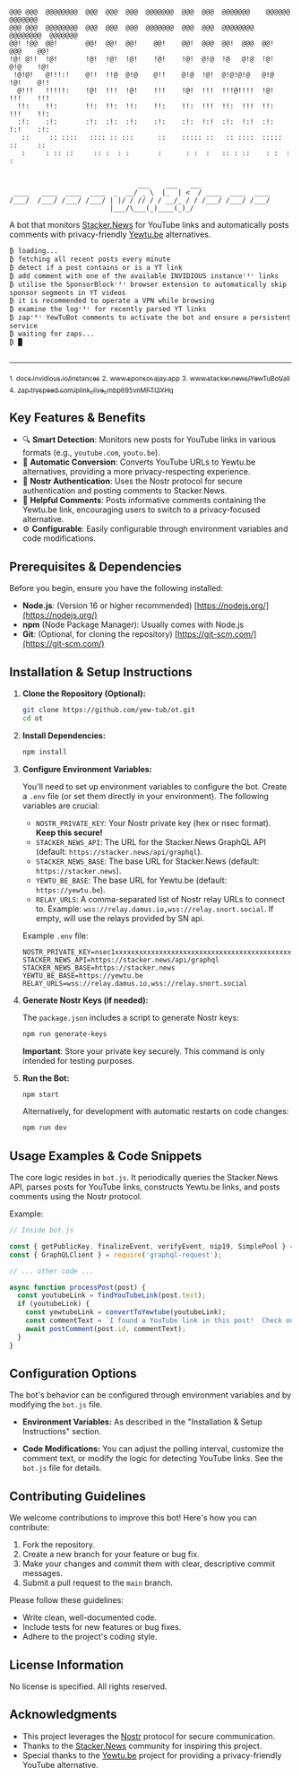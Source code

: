 ```                                                                                  
@@@ @@@  @@@@@@@@  @@@  @@@  @@@  @@@@@@@  @@@  @@@  @@@@@@@    @@@@@@   @@@@@@@  
@@@ @@@  @@@@@@@@  @@@  @@@  @@@  @@@@@@@  @@@  @@@  @@@@@@@@  @@@@@@@@  @@@@@@@  
@@! !@@  @@!       @@!  @@!  @@!    @@!    @@!  @@@  @@!  @@@  @@!  @@@    @@!    
!@! @!!  !@!       !@!  !@!  !@!    !@!    !@!  @!@  !@   @!@  !@!  @!@    !@!    
 !@!@!   @!!!:!    @!!  !!@  @!@    @!!    @!@  !@!  @!@!@!@   @!@  !@!    @!!    
  @!!!   !!!!!:    !@!  !!!  !@!    !!!    !@!  !!!  !!!@!!!!  !@!  !!!    !!!    
  !!:    !!:       !!:  !!:  !!:    !!:    !!:  !!!  !!:  !!!  !!:  !!!    !!:    
  :!:    :!:       :!:  :!:  :!:    :!:    :!:  !:!  :!:  !:!  :!:  !:!    :!:    
   ::     :: ::::   :::: :: :::      ::    ::::: ::   :: ::::  ::::: ::     ::    
   :     : :: ::     :: :  : :       :      : :  :   :: : ::    : :  :      :


                                ___    ___   ___                 
 ____   ____  ____  ____  _  __/ _ \  |_  | <  / ____  ____  ____
/___/  /___/ /___/ /___/ | |/ / // / / __/_ / / /___/ /___/ /___/
                         |___/\___(_)____(_)_/

```
                  
A bot that monitors [Stacker.News](https://stacker.news) for YouTube links and automatically posts comments with privacy-friendly [Yewtu.be](https://yewtu.be) alternatives.

```
₿ loading... 
₿ fetching all recent posts every minute
₿ detect if a post contains or is a YT link
₿ add comment with one of the available INVIDIOUS instance⁽¹⁾ links
₿ utilise the SponsorBlock⁽²⁾ browser extension to automatically skip sponsor segments in YT videos
₿ it is recommended to operate a VPN while browsing
₿ examine the log⁽³⁾ for recently parsed YT links
₿ zap⁽⁴⁾ YewTuBot comments to activate the bot and ensure a persistent service
₿ waiting for zaps...
₿ █


```
- - -

<sub>1.</sub> [<sub>docs.invidious.io/instances</sub>](https://docs.invidious.io/instances/)
<sub>2.</sub> [<sub>www.sponsor.ajay.app</sub>](https://sponsor.ajay.app)
<sub>3.</sub> [<sub>www.stacker.news/YewTuBot/all</sub>](https://stacker.news/YewTuBot/all/r/YewTuBot)
<sub>4.</sub> [<sub>zap.tryspeed.com/plink_live_mbp695vnMFTI2YHq</sub>](https://buy.tryspeed.com/plink_live_mbp695vnMFTI2YHq)


## Key Features & Benefits

-   🔍 **Smart Detection**: Monitors new posts for YouTube links in various formats (e.g., `youtube.com`, `youtu.be`).
-   🔄 **Automatic Conversion**: Converts YouTube URLs to Yewtu.be alternatives, providing a more privacy-respecting experience.
-   🔐 **Nostr Authentication**: Uses the Nostr protocol for secure authentication and posting comments to Stacker.News.
-   💬 **Helpful Comments**: Posts informative comments containing the Yewtu.be link, encouraging users to switch to a privacy-focused alternative.
-   ⚙️ **Configurable**:  Easily configurable through environment variables and code modifications.

## Prerequisites & Dependencies

Before you begin, ensure you have the following installed:

-   **Node.js**:  (Version 16 or higher recommended)  [https://nodejs.org/](https://nodejs.org/)
-   **npm** (Node Package Manager): Usually comes with Node.js
-   **Git**:  (Optional, for cloning the repository) [https://git-scm.com/](https://git-scm.com/)

## Installation & Setup Instructions

1.  **Clone the Repository (Optional):**

    ```bash
    git clone https://github.com/yew-tub/ot.git
    cd ot
    ```

2.  **Install Dependencies:**

    ```bash
    npm install
    ```

3.  **Configure Environment Variables:**

    You'll need to set up environment variables to configure the bot.  Create a `.env` file (or set them directly in your environment). The following variables are crucial:

    -   `NOSTR_PRIVATE_KEY`: Your Nostr private key (hex or nsec format).  **Keep this secure!**
    -   `STACKER_NEWS_API`:  The URL for the Stacker.News GraphQL API (default: `https://stacker.news/api/graphql`).
    -   `STACKER_NEWS_BASE`: The base URL for Stacker.News (default: `https://stacker.news`).
    -   `YEWTU_BE_BASE`: The base URL for Yewtu.be (default: `https://yewtu.be`).
    -   `RELAY_URLS`: A comma-separated list of Nostr relay URLs to connect to. Example: `wss://relay.damus.io,wss://relay.snort.social`. If empty, will use the relays provided by SN api.

    Example `.env` file:

    ```
    NOSTR_PRIVATE_KEY=nsec1xxxxxxxxxxxxxxxxxxxxxxxxxxxxxxxxxxxxxxxxxxxxxxxxxxxxxxxxxxxxxxxxx
    STACKER_NEWS_API=https://stacker.news/api/graphql
    STACKER_NEWS_BASE=https://stacker.news
    YEWTU_BE_BASE=https://yewtu.be
    RELAY_URLS=wss://relay.damus.io,wss://relay.snort.social
    ```

4.  **Generate Nostr Keys (if needed):**

    The `package.json` includes a script to generate Nostr keys:

    ```bash
    npm run generate-keys
    ```

    **Important**: Store your private key securely. This command is only intended for testing purposes.

5.  **Run the Bot:**

    ```bash
    npm start
    ```

    Alternatively, for development with automatic restarts on code changes:

    ```bash
    npm run dev
    ```

## Usage Examples & Code Snippets

The core logic resides in `bot.js`.  It periodically queries the Stacker.News API, parses posts for YouTube links, constructs Yewtu.be links, and posts comments using the Nostr protocol.

Example:

```javascript
// Inside bot.js

const { getPublicKey, finalizeEvent, verifyEvent, nip19, SimplePool } = require('nostr-tools');
const { GraphQLClient } = require('graphql-request');

// ... other code ...

async function processPost(post) {
  const youtubeLink = findYouTubeLink(post.text);
  if (youtubeLink) {
    const yewtubeLink = convertToYewtube(youtubeLink);
    const commentText = `I found a YouTube link in this post!  Check out the privacy-friendly Yewtu.be alternative: ${yewtubeLink}`;
    await postComment(post.id, commentText);
  }
}
```

## Configuration Options

The bot's behavior can be configured through environment variables and by modifying the `bot.js` file.

-   **Environment Variables:**  As described in the "Installation & Setup Instructions" section.

-   **Code Modifications:** You can adjust the polling interval, customize the comment text, or modify the logic for detecting YouTube links.  See the `bot.js` file for details.

## Contributing Guidelines

We welcome contributions to improve this bot!  Here's how you can contribute:

1.  Fork the repository.
2.  Create a new branch for your feature or bug fix.
3.  Make your changes and commit them with clear, descriptive commit messages.
4.  Submit a pull request to the `main` branch.

Please follow these guidelines:

-   Write clean, well-documented code.
-   Include tests for new features or bug fixes.
-   Adhere to the project's coding style.

## License Information

No license is specified. All rights reserved.

## Acknowledgments

-   This project leverages the [Nostr](https://nostr.com/) protocol for secure communication.
-   Thanks to the [Stacker.News](https://stacker.news) community for inspiring this project.
-   Special thanks to the [Yewtu.be](https://yewtu.be) project for providing a privacy-friendly YouTube alternative.
